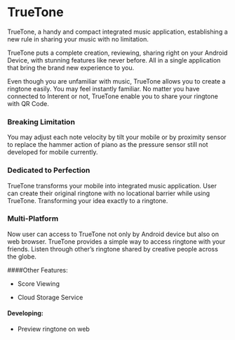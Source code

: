 # TrueTone

TrueTone, a handy and compact integrated music application, establishing a new rule in sharing your music with no limitation.
 
TrueTone puts a complete creation, reviewing, sharing right on your Android Device, with stunning features like never before.
All in a single application that bring the brand new experience to you.
 
Even though you are unfamiliar with music, TrueTone allows you to create a ringtone easily. You may feel instantly familiar.
No matter you have connected to Interent or not, TrueTone enable you to share your ringtone with QR Code.
 
### Breaking Limitation

You may adjust each note velocity by tilt your mobile or by proximity sensor to replace the hammer action of piano as the pressure sensor still not developed for mobile currently.
 
### Dedicated to Perfection

TrueTone transforms your mobile into integrated music application. User can create their original ringtone with no locational barrier while using TrueTone. Transforming your idea exactly to a ringtone.
 
### Multi-Platform

Now user can access to TrueTone not only by Android device but also on web browser. TrueTone provides a simple way to access ringtone with your friends. Listen through other’s ringtone shared by creative people across the globe.

####Other Features:

- Score Viewing

- Cloud Storage Service

#### Developing:

- Preview ringtone on web
